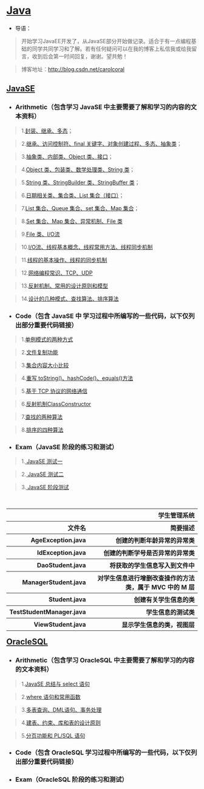 # [Java](https://baike.baidu.com/item/java/85979)

* 导语：

>开始学习JavaEE开发了，从JavaSE部分开始做记录。适合于有一点编程基础的同学共同学习和了解。若有任何疑问可以在我的博客上私信我或给我留言，收到后会第一时间回复，谢谢。望共勉！

>博客地址：http://blog.csdn.net/carolcoral

## [JavaSE](https://baike.baidu.com/item/JAVA%20SE/4662159?fr=aladdin)

* ### Arithmetic（包含学习 JavaSE 中主要需要了解和学习的内容的文本资料）

>1.[封装、继承、多态](https://github.com/carolcoral/JavaLearn/blob/master/JavaSE/Arithmetic/Day09—封装、继承、多态.java)；  

>2.[继承、访问控制符、final 关键字、对象创建过程、多态、抽象类](https://github.com/carolcoral/JavaLearn/blob/master/JavaSE/Arithmetic/Day10—继承、访问控制符、final关键字、对象创建过程、多态、抽象类.java)；  

>3.[抽象类、内部类、Object 类、接口](https://github.com/carolcoral/JavaLearn/blob/master/JavaSE/Arithmetic/Day11—抽象类、接口、内部类、Object类.java)；   

>4.[Object 类、包装类、数学处理类、String 类](https://github.com/carolcoral/JavaLearn/blob/master/JavaSE/Arithmetic/Day12—Object类、包装类、数学处理类、String类.java)；  

>5.[String 类、StringBuilder 类、StringBuffer 类](https://github.com/carolcoral/JavaLearn/blob/master/JavaSE/Arithmetic/Day13—String类、StringBuilder类、StringBuffer类.java)； 

>6.[日期相关类、集合类、List 集合（接口）](https://github.com/carolcoral/JavaLearn/blob/master/JavaSE/Arithmetic/Day14—日期相关类、集合类、List集合（接口）.java)； 

>7.[List 集合、Queue 集合、set 集合、Map 集合](https://github.com/carolcoral/JavaLearn/blob/master/JavaSE/Arithmetic/Day15—List集合、Queue集合、set集合.java)； 

>8.[Set 集合、Map 集合、异常机制、File 类](https://github.com/carolcoral/JavaLearn/blob/master/JavaSE/Arithmetic/Day16—Set集合、Map集合、异常处理、File类.java)

>9.[File 类、I/O流](https://github.com/carolcoral/JavaLearn/blob/master/JavaSE/Arithmetic/Day17—File类、输入输出流.java)

>10.[I/O流、线程基本概念、线程常用方法、线程同步机制](https://github.com/carolcoral/JavaLearn/blob/master/JavaSE/Arithmetic/Day18—输入输出流、线程.java)

>11.[线程的基本操作、线程的同步机制](https://github.com/carolcoral/JavaLearn/blob/master/JavaSE/Arithmetic/Day19—线程的同步机制、线程的基本操作.java)

>12.[网络编程常识、TCP、UDP](https://github.com/carolcoral/JavaLearn/blob/master/JavaSE/Arithmetic/Day20—网络编程常识、TCP、UDP.java)

>13.[反射机制、常用的设计原则和模型](https://github.com/carolcoral/JavaLearn/blob/master/JavaSE/Arithmetic/Day21—反射机制、常用的设计原则和模型.java)

>14.[设计的几种模式、查找算法、排序算法](https://github.com/carolcoral/JavaLearn/blob/master/JavaSE/Arithmetic/Day22—查找算法、排序算法.java)


* ### Code（包含 JavaSE 中 学习过程中所编写的一些代码，以下仅列出部分重要代码链接）

>1.[单例模式的两种方式](https://github.com/carolcoral/JavaLearn/blob/master/JavaSE/Code/Singerton.java)

>2.[文件复制功能](https://github.com/carolcoral/JavaLearn/blob/master/JavaSE/Code/TestFileCopy.java)

>3.[集合内容大小比较](https://github.com/carolcoral/JavaLearn/blob/master/JavaSE/Code/TestSort.java)

>4.[重写 toString()、hashCode()、equals()方法](https://github.com/carolcoral/JavaLearn/blob/master/JavaSE/Code/Student.java)

>5.[基于 TCP 协议的网络通信](https://github.com/carolcoral/JavaLearn/blob/master/JavaSE/Code/ServerSocket.java)

>6.[反射机制ClassConstructor](https://github.com/carolcoral/JavaLearn/blob/master/JavaSE/Code/ClassConstructor.java)

>7.[查找的两种算法](https://github.com/carolcoral/JavaLearn/blob/master/JavaSE/Code/TestFind.java)

>8.[排序的四种算法](https://github.com/carolcoral/JavaLearn/blob/master/JavaSE/Code/TestSortArith.java)

* ### Exam（JavaSE 阶段的练习和测试）

>1.[ JavaSE 测试一](https://github.com/carolcoral/JavaLearn/blob/master/JavaSE/JavaSE%20测试一.java)

>2.[ JavaSE 测试二](https://github.com/carolcoral/JavaLearn/blob/master/JavaSE/JavaSE%20测试二.java)

>3.[ JavaSE 阶段测试](https://github.com/carolcoral/JavaLearn/blob/master/JavaSE/JavaSE%20阶段测试.java)

<table align="right" style="text-align:right;margin-right:0;">
  <tr>
    <th colspan="2">
      <a href="https://github.com/carolcoral/JavaLearn/tree/master/JavaSE/Student" style="text-decoration:none">
        学生管理系统
      </a>
    </th>
  </tr>
  <tr>
    <th>文件名</th>
    <th>简要描述</th>
  </tr>
  <tr>
    <th>AgeException.java</th>
    <th>创建的判断年龄异常的异常类</th>
  </tr>
  <tr>
    <th>IdException.java</th>
    <th>创建的判断学号是否异常的异常类</th>
  </tr>
  <tr>
    <th>DaoStudent.java</th>
    <th>将获取的学生信息写入到文件中</th>
  </tr>
  <tr>
    <th>ManagerStudent.java</th>
    <th>对学生信息进行增删改查操作的方法类，属于 MVC 中的 M 层</th>
  </tr>
  <tr>
    <th>Student.java</th>
    <th>创建有关学生信息的类</th>
  </tr>
  <tr>
    <th>TestStudentManager.java</th>
    <th>学生信息的测试类</th>
  </tr>
  <tr>
    <th>ViewStudent.java</th>
    <th>显示学生信息的类，视图层</th>
  </tr>
</table>

## [OracleSQL](http://www.oracle.com/technetwork/cn/database/database-technologies/sql/overview/index.html)

* ### Arithmetic（包含学习 OracleSQL 中主要需要了解和学习的内容的文本资料）

>1.[JavaSE 总结与 select 语句](https://github.com/carolcoral/JavaLearn/blob/master/OracleSQL/Arithmetic/JavaSE总结与%20select%20语句.sql)

>2.[where 语句和常用函数](https://github.com/carolcoral/JavaLearn/blob/master/OracleSQL/Arithmetic/where语句和常用函数.sql)

>3.[多表查询、DML语句、事务处理](https://github.com/carolcoral/JavaLearn/blob/master/OracleSQL/Arithmetic/多表查询、DML语句、事务处理.sql)

>4.[建表、约束、库和表的设计原则](https://github.com/carolcoral/JavaLearn/blob/master/OracleSQL/Arithmetic/建表、约束、库和表的设计原则.sql)

>5.[分页功能和 PL/SQL 语句](https://github.com/carolcoral/JavaLearn/blob/master/OracleSQL/Arithmetic/分页功能和%20PLSQL语句.sql)

* ### Code（包含 OracleSQL 学习过程中所编写的一些代码，以下仅列出部分重要代码链接）

* ### Exam（OracleSQL 阶段的练习和测试）

